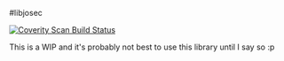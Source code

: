#libjosec

<a href="https://scan.coverity.com/projects/4903">
  <img alt="Coverity Scan Build Status"
       src="https://scan.coverity.com/projects/4903/badge.svg"/>
</a>

This is a WIP and it's probably not best to use this library until I
say so :p
